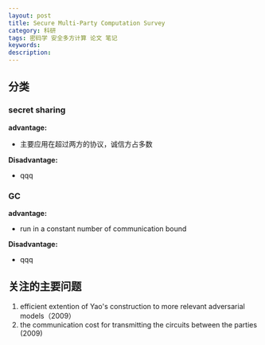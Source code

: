 ```yaml
---
layout: post
title: Secure Multi-Party Computation Survey
category: 科研
tags: 密码学 安全多方计算 论文 笔记
keywords: 
description:
---
```


## 分类

### secret sharing

**advantage:**  

+ 主要应用在超过两方的协议，诚信方占多数

**Disadvantage:**

+ qqq

### GC

**advantage:**  

+ run in a constant number of communication bound

**Disadvantage:**

+ qqq

## 关注的主要问题

1. efficient extention of Yao's construction to more relevant adversarial models（2009）
2. the communication cost for transmitting the circuits between the parties (2009)